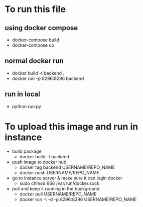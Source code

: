 # To run this file
## using docker compose
- docker-compose build
- docker-compose up

## normal docker run
- docker build -t backend .
- docker run -p 8296:8296 backend

## run in local
- python run.py

# To upload this image and run in instance
- build package
    - docker build -t backend .
- push image to docker hub
    - docker tag backend USERNAME/REPO_NAME
    - docker push USERNAME/REPO_NAME
- go to instance server & make sure it can login docker
    - sudo chmod 666 /var/run/docker.sock
- pull and keep it running in the background
    - docker pull USERNAME/REPO_NAME
    - docker run -t -d -p 8296:8296 USERNAME/REPO_NAME